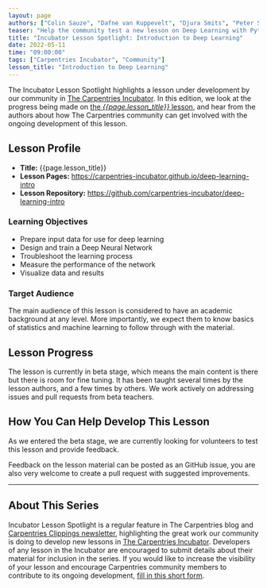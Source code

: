 ```yaml
---
layout: page
authors: ["Colin Sauze", "Dafne van Kuppevelt", "Djura Smits", "Peter Steinbach"]
teaser: "Help the community test a new lesson on Deep Learning with Python."
title: "Incubator Lesson Spotlight: Introduction to Deep Learning"
date: 2022-05-11
time: "09:00:00"
tags: ["Carpentries Incubator", "Community"]
lesson_title: "Introduction to Deep Learning"
---
```


The Incubator Lesson Spotlight highlights a lesson under development by our community in [The Carpentries Incubator][incubator]. In this edition, we look at the progress being made on [the _{{page.lesson_title}}_ lesson][lesson-pages], and hear from the authors about how The Carpentries community can get involved with the ongoing development of this lesson.

## Lesson Profile

* **Title:** {{page.lesson_title}}
* **Lesson Pages:** https://carpentries-incubator.github.io/deep-learning-intro
* **Lesson Repository:** https://github.com/carpentries-incubator/deep-learning-intro

### Learning Objectives

* Prepare input data for use for deep learning 
* Design and train a Deep Neural Network 
* Troubleshoot the learning process 
* Measure the performance of the network 
* Visualize data and results

### Target Audience

The main audience of this lesson is considered to have an academic background at any level. More importantly, we expect them to know basics of statistics and machine learning to follow through with the material.

## Lesson Progress

The lesson is currently in beta stage, which means the main content is there but there is room for fine tuning. It has been taught several times by the lesson authors, and a few times by others. We work actively on addressing issues and pull requests from beta teachers.

## How You Can Help Develop This Lesson

As we entered the beta stage, we are currently looking for volunteers to test this lesson and provide feedback.

Feedback on the lesson material can be posted as an GitHub issue, you are also very welcome to create a pull request with suggested improvements.

------

## About This Series

Incubator Lesson Spotlight is a regular feature in The Carpentries blog and [Carpentries Clippings newsletter][newsletter], highlighting the great work our community is doing to develop new lessons in [The Carpentries Incubator][incubator]. Developers of any lesson in the Incubator are encouraged to submit details about their material for inclusion in the series. If you would like to increase the visibility of your lesson and encourage Carpentries community members to contribute to its ongoing development, [fill in this short form][ils-form]. 

<!-- link references -->
[ils-form]: https://forms.gle/cCuLATAEomfdFejs9
[incubator]: https://github.com/carpentries-incubator/
[lesson-pages]: https://carpentries-incubator.github.io/deep-learning-intro
[newsletter]: https://carpentries.org/newsletter/
